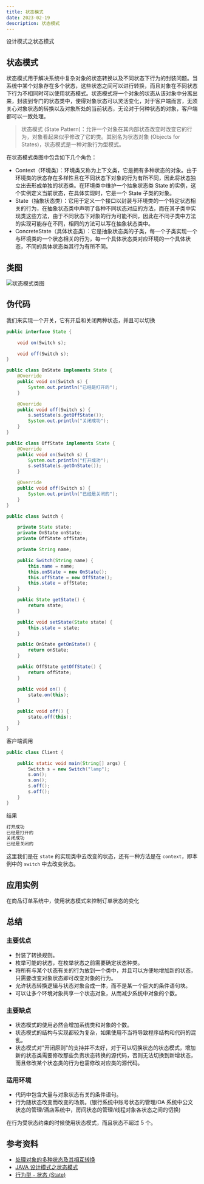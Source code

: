 ```yaml
---
title: 状态模式
date: 2023-02-19
description: 状态模式
---
```


设计模式之状态模式
<!-- more -->

## 状态模式

状态模式用于解决系统中复杂对象的状态转换以及不同状态下行为的封装问题。当系统中某个对象存在多个状态，这些状态之间可以进行转换，而且对象在不同状态下行为不相同时可以使用状态模式。状态模式将一个对象的状态从该对象中分离出来，封装到专门的状态类中，使得对象状态可以灵活变化，对于客户端而言，无须关心对象状态的转换以及对象所处的当前状态，无论对于何种状态的对象，客户端都可以一致处理。

> 状态模式 (State Pattern)：允许一个对象在其内部状态改变时改变它的行为，对象看起来似乎修改了它的类。其别名为状态对象 (Objects for States)，状态模式是一种对象行为型模式。

 在状态模式类图中包含如下几个角色：

- Context（环境类）：环境类又称为上下文类，它是拥有多种状态的对象。由于环境类的状态存在多样性且在不同状态下对象的行为有所不同，因此将状态独立出去形成单独的状态类。在环境类中维护一个抽象状态类 State 的实例，这个实例定义当前状态，在具体实现时，它是一个 State 子类的对象。
- State（抽象状态类）：它用于定义一个接口以封装与环境类的一个特定状态相关的行为，在抽象状态类中声明了各种不同状态对应的方法，而在其子类中实现类这些方法，由于不同状态下对象的行为可能不同，因此在不同子类中方法的实现可能存在不同，相同的方法可以写在抽象状态类中。
- ConcreteState（具体状态类）：它是抽象状态类的子类，每一个子类实现一个与环境类的一个状态相关的行为，每一个具体状态类对应环境的一个具体状态，不同的具体状态类其行为有所不同。

## 类图

![状态模式类图](https://cdn.staticaly.com/gh/AlexChen68/OSS@master/blog/advance/state_pattern.png)

## 伪代码

我们来实现一个开关，它有开启和关闭两种状态，并且可以切换

```java
public interface State {

    void on(Switch s);

    void off(Switch s);
}

public class OnState implements State {
    @Override
    public void on(Switch s) {
        System.out.println("已经是打开的");
    }

    @Override
    public void off(Switch s) {
        s.setState(s.getOffState());
        System.out.println("关闭成功");
    }
}

public class OffState implements State {
    @Override
    public void on(Switch s) {
        System.out.println("打开成功");
        s.setState(s.getOnState());
    }

    @Override
    public void off(Switch s) {
        System.out.println("已经是关闭的");
    }
}
```

```java
public class Switch {

    private State state;
    private OnState onState;
    private OffState offState;

    private String name;

    public Switch(String name) {
        this.name = name;
        this.onState = new OnState();
        this.offState = new OffState();
        this.state = offState;
    }

    public State getState() {
        return state;
    }

    public void setState(State state) {
        this.state = state;
    }

    public OnState getOnState() {
        return onState;
    }

    public OffState getOffState() {
        return offState;
    }

    public void on() {
        state.on(this);
    }

    public void off() {
        state.off(this);
    }
}
```

客户端调用

```java
public class Client {

    public static void main(String[] args) {
        Switch s = new Switch("lamp");
        s.on();
        s.on();
        s.off();
        s.off();
    }
}
```

结果

```java
打开成功
已经是打开的
关闭成功
已经是关闭的
```

这里我们是在 `state` 的实现类中去改变的状态，还有一种方法是在 `context`，即本例中的 `switch` 中去改变状态。

## 应用实例

在商品订单系统中，使用状态模式来控制订单状态的变化

## 总结

### 主要优点

- 封装了转换规则。
- 枚举可能的状态，在枚举状态之前需要确定状态种类。
- 将所有与某个状态有关的行为放到一个类中，并且可以方便地增加新的状态，只需要改变对象状态即可改变对象的行为。
- 允许状态转换逻辑与状态对象合成一体，而不是某一个巨大的条件语句块。
- 可以让多个环境对象共享一个状态对象，从而减少系统中对象的个数。

### 主要缺点

- 状态模式的使用必然会增加系统类和对象的个数。
- 状态模式的结构与实现都较为复杂，如果使用不当将导致程序结构和代码的混乱。
- 状态模式对"开闭原则"的支持并不太好，对于可以切换状态的状态模式，增加新的状态类需要修改那些负责状态转换的源代码，否则无法切换到新增状态，而且修改某个状态类的行为也需修改对应类的源代码。

### 适用环境

- 代码中包含大量与对象状态有关的条件语句。
- 行为随状态改变而改变的场景。(银行系统中账号状态的管理/OA 系统中公文状态的管理/酒店系统中，房间状态的管理/线程对象各状态之间的切换)

在行为受状态约束的时候使用状态模式，而且状态不超过 5 个。

## 参考资料

- [处理对象的多种状态及其相互转换](https://blog.csdn.net/lovelion/article/details/8523062)
- [JAVA 设计模式之状态模式](https://blog.csdn.net/carefree31441/article/details/103387094)
- [行为型 - 状态 (State)](https://pdai.tech/md/dev-spec/pattern/21_state.html)